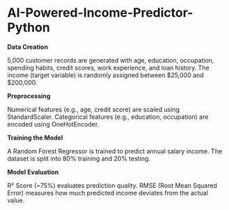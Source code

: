 # AI-Powered-Income-Predictor-Python

**Data Creation**

5,000 customer records are generated with age, education, occupation, spending habits, credit scores, work experience, and loan history.
The income (target variable) is randomly assigned between $25,000 and $200,000.

**Preprocessing**

Numerical features (e.g., age, credit score) are scaled using StandardScaler.
Categorical features (e.g., education, occupation) are encoded using OneHotEncoder.

**Training the Model**

A Random Forest Regressor is trained to predict annual salary income.
The dataset is split into 80% training and 20% testing.

**Model Evaluation**

R² Score (~75%) evaluates prediction quality.
RMSE (Root Mean Squared Error) measures how much predicted income deviates from the actual value.
